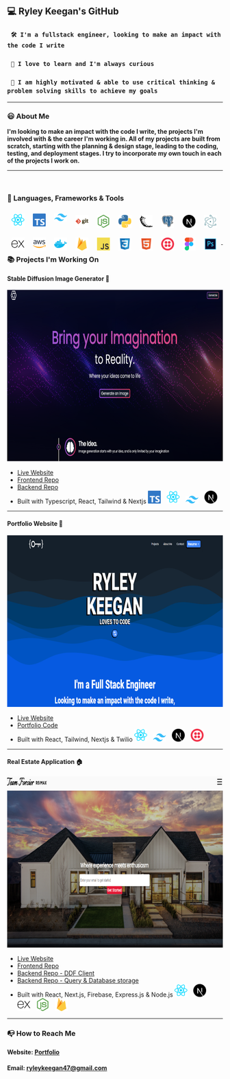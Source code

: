 ## 💻 Ryley Keegan's GitHub

### `` 🛠️ I'm a fullstack engineer, looking to make an impact with the code I write``
### `` 🧠 I love to learn and I'm always curious``
### `` 💪 I am highly motivated & able to use critical thinking & problem solving skills to achieve my goals``

---

### 😃 About Me
**I'm looking to make an impact with the code I write, the projects I'm involved with & the career I'm working in. All of my projects are built from scratch, starting with the planning & design stage, leading to the coding, testing, and deployment stages. I try to incorporate my own touch in each of the projects I work on.**

---

<br />

### 🧰 Languages, Frameworks & Tools

<img align="left" alt="React JS" width="30px" style="padding:10px;" src="https://github.com/47Key/portfolio_photos/blob/master/language-icons/reactjs.svg"/>

<img align="left" alt="Typescript" width="30px" style="padding:10px;" src="https://github.com/47Key/portfolio_photos/blob/master/language-icons/typescript.svg"/>

<img align="left" alt="Tailwind CSS" width="30px" style="padding:10px;" src="https://github.com/47Key/portfolio_photos/blob/master/language-icons/tailwindcss.svg"/>

<img align="left" alt="Git" width="30px" style="margin-top:3px;padding:10px;" src="https://github.com/47Key/portfolio_photos/blob/master/language-icons/git.svg"/>

<img align="left" alt="Node JS" width="30px" style="margin-top:3px;padding:10px;" src="https://github.com/47Key/portfolio_photos/blob/master/language-icons/nodejs.svg"/>

<img align="left" alt="Python" width="30px" style="margin-top:3px;padding:10px;" src="https://github.com/47Key/portfolio_photos/blob/master/language-icons/python.svg"/>

<img align="left" alt="Flask" width="30px" style="margin-top:3px;padding:10px;" src="https://github.com/47Key/portfolio_photos/blob/master/language-icons/flask.svg"/>

<img align="left" alt="PostgreSQL" width="30px" style="margin-top:3px;padding:10px;" src="https://github.com/47Key/portfolio_photos/blob/master/language-icons/postgres.svg"/>

<img align="left" alt="Next JS" width="30px" style="margin-top:3px;padding:10px;" src="https://github.com/47Key/portfolio_photos/blob/master/language-icons/nextjs.svg"/>

<img align="left" alt="Electron JS" width="30px" style="margin-top:3px;padding:10px;" src="https://github.com/47Key/portfolio_photos/blob/master/language-icons/electronjs.svg"/>

<img align="left" alt="Express JS" width="30px" style="margin-top:3px;padding:10px;" src="https://github.com/47Key/portfolio_photos/blob/master/language-icons/express.svg"/>

<img align="left" alt="Amazon Web Services" width="30px" style="margin-top:3px;padding:10px;" src="https://github.com/47Key/portfolio_photos/blob/master/language-icons/aws.svg"/>

<img align="left" alt="Docker" width="30px" style="margin-top:3px;padding:10px;" src="https://github.com/47Key/portfolio_photos/blob/master/language-icons/docker.svg"/>

<img align="left" alt="Firebase" width="30px" style="margin-top:3px;padding:10px;" src="https://github.com/47Key/portfolio_photos/blob/master/language-icons/firebase.svg"/>

<img align="left" alt="Javascript" width="30px" style="margin-top:3px;padding:10px;" src="https://github.com/47Key/portfolio_photos/blob/master/language-icons/js.svg"/>

<img align="left" alt="CSS" width="30px" style="margin-top:3px;padding:10px;" src="https://github.com/47Key/portfolio_photos/blob/master/language-icons/css.svg"/>

<img align="left" alt="HTML" width="30px" style="margin-top:3px;padding:10px;" src="https://github.com/47Key/portfolio_photos/blob/master/language-icons/html.svg"/>

<img align="left" alt="Twilio" width="30px" style="margin-top:3px;padding:10px;" src="https://github.com/47Key/portfolio_photos/blob/master/language-icons/twilio.svg"/>

<img align="left" alt="Figma" width="30px" style="margin-top:3px;padding:10px;" src="https://github.com/47Key/portfolio_photos/blob/master/language-icons/figma.svg"/>

<img align="left" alt="Photoshop" width="30px" style="margin-top:3px;padding:10px;" src="https://github.com/47Key/portfolio_photos/blob/master/language-icons/photoshop.svg"/>


<br />
<br />
<br />
<br />

---

### 📚 Projects I'm Working On

#### Stable Diffusion Image Generator 🤖 
<img alt="Stable Diffusion AI Image Generator" width="1000px" height="400px" src="https://raw.githubusercontent.com/47Key/portfolio_photos/master/stable-diffusion/stable-diffusion1.png" />

* [Live Website](https://www.keyai.ca)
* [Frontend Repo](https://github.com/47KeyAI_Image_Generator)
* [Backend Repo](https://github.com/47Key/stable-diffusion_api-docker)
* Built with Typescript, React, Tailwind & Nextjs
<img alt="Typescript" width="30px" style="padding-right:10px;" src="https://github.com/47Key/portfolio_photos/blob/master/language-icons/typescript.svg"/> <img alt="React JS" width="30px" style="padding-right:10px;" src="https://github.com/47Key/portfolio_photos/blob/master/language-icons/reactjs.svg"/> <img alt="Tailwind CSS" width="30px" style="padding-right:10px;" src="https://github.com/47Key/portfolio_photos/blob/master/language-icons/tailwindcss.svg"/> <img alt="Next JS" width="30px" style="padding-right:10px;" src="https://github.com/47Key/portfolio_photos/blob/master/language-icons/nextjs.svg"/>


---

#### Portfolio Website 📘 
<img alt ="Ryley Keegan's Portfolio Website" height="400px" width="1000px" src="https://raw.githubusercontent.com/47Key/portfolio_photos/master/portfolio/portfolio.png"/>

* [Live Website](https://www.ryleykeegan.dev)
* [Portfolio Code](https://github.com/47Key/Portfolio_Website)
* Built with React, Tailwind, Nextjs & Twilio
<img alt="React JS" width="30px" style="padding-right:10px;" src="https://github.com/47Key/portfolio_photos/blob/master/language-icons/reactjs.svg"/> <img alt="Tailwind CSS" width="30px" style="padding-right:10px;" src="https://github.com/47Key/portfolio_photos/blob/master/language-icons/tailwindcss.svg"/> <img alt="Next JS" width="30px" style="padding-right:10px;" src="https://github.com/47Key/portfolio_photos/blob/master/language-icons/nextjs.svg"/> <img alt="Typescript" width="30px" style="padding-right:10px;" src="https://github.com/47Key/portfolio_photos/blob/master/language-icons/twilio.svg"/>



---


#### Real Estate Application 🏠 
<img alt="Real Estate Application" width="1000px" height="400px" src="https://github.com/47Key/portfolio_photos/blob/master/team-forcier/team-forcier1.png" />

* [Live Website](https://team-forcier.vercel.app/)
* [Frontend Repo](https://github.com/47Keyteam_forcier)
* [Backend Repo - DDF Client](https://githubcom/47Key/ddf_client_cloudfunctiontree/master/functions)
* [Backend Repo - Query & Database storage](https://github.com/47Key/fetch_post_ddf)
* Built with React, Next.js, Firebase, Express.js & Node.js
<img alt="React JS" width="30px" style="padding-right:10px;" src="https://github.com/47Key/portfolio_photos/blob/master/language-icons/reactjs.svg"/> <img alt="Next JS" width="30px" style="padding-right:10px;" src="https://github.com/47Key/portfolio_photos/blob/master/language-icons/nextjs.svg"/> <img alt="Express JS" width="30px" style="padding-right:10px;" src="https://github.com/47Key/portfolio_photos/blob/master/language-icons/express.svg"/> <img alt="Node JS" width="30px" style="padding-right:10px;" src="https://github.com/47Key/portfolio_photos/blob/master/language-icons/nodejs.svg"/> <img alt="Firebase JS" width="30px" style="padding-right:10px;" src="https://github.com/47Key/portfolio_photos/blob/master/language-icons/firebase.svg"/>

---

### 📭 How to Reach Me
#### Website: [Portfolio](https://www.ryleykeegan.dev)
#### Email: [ryleykeegan47@gmail.com](mailto:ryleykeegan47@gmail.com)


